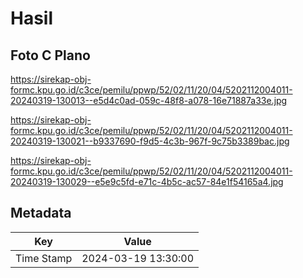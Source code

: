 # Hasil

## Foto C Plano

https://sirekap-obj-formc.kpu.go.id/c3ce/pemilu/ppwp/52/02/11/20/04/5202112004011-20240319-130013--e5d4c0ad-059c-48f8-a078-16e71887a33e.jpg

https://sirekap-obj-formc.kpu.go.id/c3ce/pemilu/ppwp/52/02/11/20/04/5202112004011-20240319-130021--b9337690-f9d5-4c3b-967f-9c75b3389bac.jpg

https://sirekap-obj-formc.kpu.go.id/c3ce/pemilu/ppwp/52/02/11/20/04/5202112004011-20240319-130029--e5e9c5fd-e71c-4b5c-ac57-84e1f54165a4.jpg


## Metadata

| Key        | Value               |
| ---------- | ------------------- |
| Time Stamp | 2024-03-19 13:30:00 |



